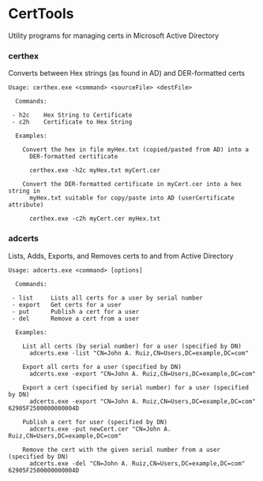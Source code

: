 CertTools
=========

Utility programs for managing certs in Microsoft Active Directory

### certhex
Converts between Hex strings (as found in AD) and DER-formatted certs

```
Usage: certhex.exe <command> <sourceFile> <destFile>

  Commands:

 - h2c    Hex String to Certificate
 - c2h    Certificate to Hex String

  Examples:

    Convert the hex in file myHex.txt (copied/pasted from AD) into a 
      DER-formatted certificate

      certhex.exe -h2c myHex.txt myCert.cer

    Convert the DER-formatted certificate in myCert.cer into a hex string in 
      myHex.txt suitable for copy/paste into AD (userCertificate attribute)
      
      certhex.exe -c2h myCert.cer myHex.txt
```

### adcerts
Lists, Adds, Exports, and Removes certs to and from Active Directory

```
Usage: adcerts.exe <command> [options]

  Commands:

 - list     Lists all certs for a user by serial number
 - export   Get certs for a user
 - put      Publish a cert for a user
 - del      Remove a cert from a user

  Examples:

    List all certs (by serial number) for a user (specified by DN)
      adcerts.exe -list "CN=John A. Ruiz,CN=Users,DC=example,DC=com"

    Export all certs for a user (specified by DN)
      adcerts.exe -export "CN=John A. Ruiz,CN=Users,DC=example,DC=com"

    Export a cert (specified by serial number) for a user (specified by DN)
      adcerts.exe -export "CN=John A. Ruiz,CN=Users,DC=example,DC=com" 62905F2500000000004D

    Publish a cert for user (specified by DN)
      adcerts.exe -put newCert.cer "CN=John A. Ruiz,CN=Users,DC=example,DC=com"

    Remove the cert with the given serial number from a user (specified by DN)
      adcerts.exe -del "CN=John A. Ruiz,CN=Users,DC=example,DC=com" 62905F2500000000004D
```